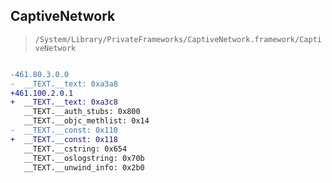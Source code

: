 ## CaptiveNetwork

> `/System/Library/PrivateFrameworks/CaptiveNetwork.framework/CaptiveNetwork`

```diff

-461.80.3.0.0
-  __TEXT.__text: 0xa3a8
+461.100.2.0.1
+  __TEXT.__text: 0xa3c8
   __TEXT.__auth_stubs: 0x800
   __TEXT.__objc_methlist: 0x14
-  __TEXT.__const: 0x110
+  __TEXT.__const: 0x118
   __TEXT.__cstring: 0x654
   __TEXT.__oslogstring: 0x70b
   __TEXT.__unwind_info: 0x2b0

```
